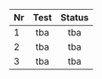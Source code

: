 
| Nr  | Test |  Status  |
|:----|:----:|:--------:|
| 1   | tba  |   tba    |
| 2   | tba  |   tba    |
| 3   | tba  |   tba    |